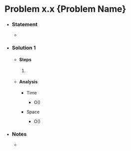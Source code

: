 # Problem x.x {Problem Name}

- ### Statement

  -

- ### Solution 1

  - #### Steps

    1.

  - #### Analysis

    - Time

      - O()

    - Space
      - O()

- ### Notes

  -
